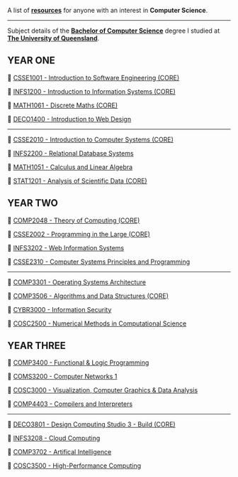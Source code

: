 A list of [**resources**](https://williamgleeson.github.io/computer.science/) for anyone with an interest in **Computer Science**.

***

Subject details of the [**Bachelor of Computer Science**](https://study.uq.edu.au/study-options/programs/bachelor-computer-science-2451) degree I studied at [**The University of Queensland**](https://www.uq.edu.au/).

## YEAR ONE

🔖 [CSSE1001 - Introduction to Software Engineering (CORE)](https://my.uq.edu.au/programs-courses/course.html?course_code=CSSE1001)

🔖 [INFS1200 - Introduction to Information Systems (CORE)](https://my.uq.edu.au/programs-courses/course.html?course_code=INFS1200)

🔖 [MATH1061 - Discrete Maths (CORE)](https://my.uq.edu.au/programs-courses/course.html?course_code=MATH1061)

🔖 [DECO1400 - Introduction to Web Design](https://my.uq.edu.au/programs-courses/course.html?course_code=DECO1400)

***

🔖 [CSSE2010 - Introduction to Computer Systems (CORE)](https://my.uq.edu.au/programs-courses/course.html?course_code=CSSE2010)

🔖 [INFS2200 - Relational Database Systems](https://my.uq.edu.au/programs-courses/course.html?course_code=INFS2200)

🔖 [MATH1051 - Calculus and Linear Algebra](https://my.uq.edu.au/programs-courses/course.html?course_code=MATH1051)

🔖 [STAT1201 - Analysis of Scientific Data (CORE)](https://my.uq.edu.au/programs-courses/course.html?course_code=STAT1201)

## YEAR TWO

🔖 [COMP2048 - Theory of Computing (CORE)](https://my.uq.edu.au/programs-courses/course.html?course_code=COMP2048)

🔖 [CSSE2002 - Programming in the Large (CORE)](https://my.uq.edu.au/programs-courses/course.html?course_code=CSSE2002)

🔖 [INFS3202 - Web Information Systems](https://my.uq.edu.au/programs-courses/course.html?course_code=INFS3202)

🔖 [CSSE2310 - Computer Systems Principles and Programming](https://my.uq.edu.au/programs-courses/course.html?course_code=CSSE2310)

***

🔖 [COMP3301 - Operating Systems Architecture](https://my.uq.edu.au/programs-courses/course.html?course_code=COMP3301)

🔖 [COMP3506 - Algorithms and Data Structures (CORE)](https://my.uq.edu.au/programs-courses/course.html?course_code=COMP3506)

🔖 [CYBR3000 - Information Security](https://my.uq.edu.au/programs-courses/course.html?course_code=CYBR3000)

🔖 [COSC2500 - Numerical Methods in Computational Science](https://my.uq.edu.au/programs-courses/course.html?course_code=COSC2500)

## YEAR THREE

🔖 [COMP3400 - Functional & Logic Programming](https://my.uq.edu.au/programs-courses/course.html?course_code=COMP3400)

🔖 [COMS3200 - Computer Networks 1](https://my.uq.edu.au/programs-courses/course.html?course_code=COMS3200)

🔖 [COSC3000 - Visualization, Computer Graphics & Data Analysis](https://my.uq.edu.au/programs-courses/course.html?course_code=COSC3000)

🔖 [COMP4403 - Compilers and Interpreters](https://my.uq.edu.au/programs-courses/course.html?course_code=COMP4403)

***

🔖 [DECO3801 - Design Computing Studio 3 - Build (CORE)](https://my.uq.edu.au/programs-courses/course.html?course_code=DECO3801)

🔖 [INFS3208 - Cloud Computing](https://my.uq.edu.au/programs-courses/course.html?course_code=INFS3208)

🔖 [COMP3702 - Artifical Intelligence](https://my.uq.edu.au/programs-courses/course.html?course_code=COMP3702)

🔖 [COSC3500 - High-Performance Computing](https://my.uq.edu.au/programs-courses/course.html?course_code=COSC3500)


